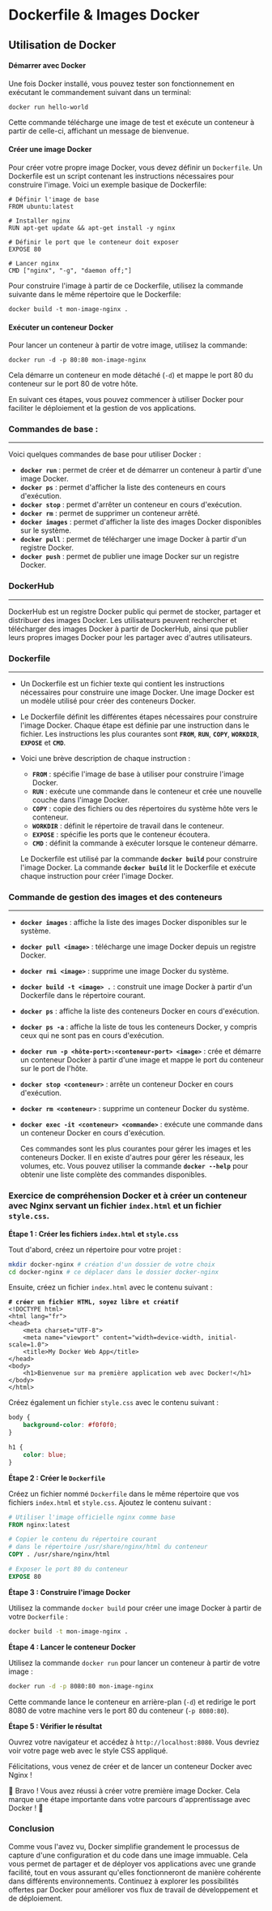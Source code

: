 # Dockerfile &  Images Docker

## Utilisation de Docker

#### Démarrer avec Docker

Une fois Docker installé, vous pouvez tester son fonctionnement en exécutant le commandement suivant dans un terminal:

```
docker run hello-world
```

Cette commande télécharge une image de test et exécute un conteneur à partir de celle-ci, affichant un message de bienvenue.

#### Créer une image Docker

Pour créer votre propre image Docker, vous devez définir un `Dockerfile`. Un Dockerfile est un script contenant les instructions nécessaires pour construire l'image. Voici un exemple basique de Dockerfile:

```
# Définir l'image de base
FROM ubuntu:latest

# Installer nginx
RUN apt-get update && apt-get install -y nginx

# Définir le port que le conteneur doit exposer
EXPOSE 80

# Lancer nginx
CMD ["nginx", "-g", "daemon off;"]
```

Pour construire l'image à partir de ce Dockerfile, utilisez la commande suivante dans le même répertoire que le Dockerfile:

```
docker build -t mon-image-nginx .
```

#### Exécuter un conteneur Docker

Pour lancer un conteneur à partir de votre image, utilisez la commande:

```
docker run -d -p 80:80 mon-image-nginx
```

Cela démarre un conteneur en mode détaché (`-d`) et mappe le port 80 du conteneur sur le port 80 de votre hôte.

En suivant ces étapes, vous pouvez commencer à utiliser Docker pour faciliter le déploiement et la gestion de vos applications.



### Commandes de base :

***

Voici quelques commandes de base pour utiliser Docker :

* **`docker run`** : permet de créer et de démarrer un conteneur à partir d'une image Docker.
* **`docker ps`** : permet d'afficher la liste des conteneurs en cours d'exécution.
* **`docker stop`** : permet d'arrêter un conteneur en cours d'exécution.
* **`docker rm`** : permet de supprimer un conteneur arrêté.
* **`docker images`** : permet d'afficher la liste des images Docker disponibles sur le système.
* **`docker pull`** : permet de télécharger une image Docker à partir d'un registre Docker.
* **`docker push`** : permet de publier une image Docker sur un registre Docker.



### DockerHub

***

DockerHub est un registre Docker public qui permet de stocker, partager et distribuer des images Docker. Les utilisateurs peuvent rechercher et télécharger des images Docker à partir de DockerHub, ainsi que publier leurs propres images Docker pour les partager avec d'autres utilisateurs.



### Dockerfile

***

* Un Dockerfile est un fichier texte qui contient les instructions nécessaires pour construire une image Docker. Une image Docker est un modèle utilisé pour créer des conteneurs Docker.
* Le Dockerfile définit les différentes étapes nécessaires pour construire l'image Docker. Chaque étape est définie par une instruction dans le fichier. Les instructions les plus courantes sont **`FROM`**, **`RUN`**, **`COPY`**, **`WORKDIR`**, **`EXPOSE`** et **`CMD`**.
*   Voici une brève description de chaque instruction :

    * **`FROM`** : spécifie l'image de base à utiliser pour construire l'image Docker.
    * **`RUN`** : exécute une commande dans le conteneur et crée une nouvelle couche dans l'image Docker.
    * **`COPY`** : copie des fichiers ou des répertoires du système hôte vers le conteneur.
    * **`WORKDIR`** : définit le répertoire de travail dans le conteneur.
    * **`EXPOSE`** : spécifie les ports que le conteneur écoutera.
    * **`CMD`** : définit la commande à exécuter lorsque le conteneur démarre.

    Le Dockerfile est utilisé par la commande **`docker build`** pour construire l'image Docker. La commande **`docker build`** lit le Dockerfile et exécute chaque instruction pour créer l'image Docker.



### Commande de gestion des images et des conteneurs

***

* **`docker images`** : affiche la liste des images Docker disponibles sur le système.
* **`docker pull <image>`** : télécharge une image Docker depuis un registre Docker.
* **`docker rmi <image>`** : supprime une image Docker du système.
* **`docker build -t <image> .`** : construit une image Docker à partir d'un Dockerfile dans le répertoire courant.
* **`docker ps`** : affiche la liste des conteneurs Docker en cours d'exécution.
* **`docker ps -a`** : affiche la liste de tous les conteneurs Docker, y compris ceux qui ne sont pas en cours d'exécution.
* **`docker run -p <hôte-port>:<conteneur-port> <image>`** : crée et démarre un conteneur Docker à partir d'une image et mappe le port du conteneur sur le port de l'hôte.
* **`docker stop <conteneur>`** : arrête un conteneur Docker en cours d'exécution.
* **`docker rm <conteneur>`** : supprime un conteneur Docker du système.
*   **`docker exec -it <conteneur> <commande>`** : exécute une commande dans un conteneur Docker en cours d'exécution.

    Ces commandes sont les plus courantes pour gérer les images et les conteneurs Docker. Il en existe d'autres pour gérer les réseaux, les volumes, etc. Vous pouvez utiliser la commande **`docker --help`** pour obtenir une liste complète des commandes disponibles.



### Exercice de compréhension Docker et à créer un conteneur avec Nginx servant un fichier `index.html` et un fichier `style.css`.



**Étape 1 : Créer les fichiers `index.html` et `style.css`**

Tout d'abord, créez un répertoire pour votre projet :

```bash
mkdir docker-nginx # création d'un dossier de votre choix
cd docker-nginx # ce déplacer dans le dossier docker-nginx
```

Ensuite, créez un fichier `index.html` avec le contenu suivant :

<pre class="language-html"><code class="lang-html"><strong># créer un fichier HTML, soyez libre et créatif
</strong>&#x3C;!DOCTYPE html>
&#x3C;html lang="fr">
&#x3C;head>
    &#x3C;meta charset="UTF-8">
    &#x3C;meta name="viewport" content="width=device-width, initial-scale=1.0">
    &#x3C;title>My Docker Web App&#x3C;/title>
&#x3C;/head>
&#x3C;body>
    &#x3C;h1>Bienvenue sur ma première application web avec Docker!&#x3C;/h1>
&#x3C;/body>
&#x3C;/html>
</code></pre>

Créez également un fichier `style.css` avec le contenu suivant :

```css
body {
    background-color: #f0f0f0;
}

h1 {
    color: blue;
}
```



**Étape 2 : Créer le `Dockerfile`**

Créez un fichier nommé `Dockerfile` dans le même répertoire que vos fichiers `index.html` et `style.css`. Ajoutez le contenu suivant :

```Dockerfile
# Utiliser l'image officielle nginx comme base
FROM nginx:latest

# Copier le contenu du répertoire courant 
# dans le répertoire /usr/share/nginx/html du conteneur
COPY . /usr/share/nginx/html

# Exposer le port 80 du conteneur
EXPOSE 80
```



**Étape 3 : Construire l'image Docker**

Utilisez la commande `docker build` pour créer une image Docker à partir de votre `Dockerfile` :

```bash
docker build -t mon-image-nginx .
```



**Étape 4 : Lancer le conteneur Docker**

Utilisez la commande `docker run` pour lancer un conteneur à partir de votre image :

```bash
docker run -d -p 8080:80 mon-image-nginx
```

Cette commande lance le conteneur en arrière-plan (`-d`) et redirige le port 8080 de votre machine vers le port 80 du conteneur (`-p 8080:80`).



**Étape 5 : Vérifier le résultat**

Ouvrez votre navigateur et accédez à `http://localhost:8080`. Vous devriez voir votre page web avec le style CSS appliqué.

Félicitations, vous venez de créer et de lancer un conteneur Docker avec Nginx !



:tada: Bravo ! Vous avez réussi à créer votre première image Docker. Cela marque une étape importante dans votre parcours d'apprentissage avec Docker ! :whale2:



### Conclusion

Comme vous l'avez vu, Docker simplifie grandement le processus de capture d'une configuration et du code dans une image immuable. Cela vous permet de partager et de déployer vos applications avec une grande facilité, tout en vous assurant qu'elles fonctionneront de manière cohérente dans différents environnements. Continuez à explorer les possibilités offertes par Docker pour améliorer vos flux de travail de développement et de déploiement.

